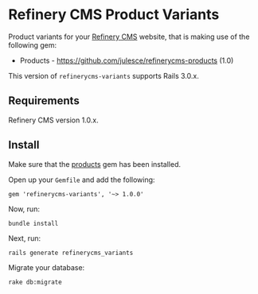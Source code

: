 # Refinery CMS Product Variants

Product variants for your [Refinery CMS](http://refinerycms.com) website, that is making use of the following gem:

+ Products - https://github.com/julesce/refinerycms-products (1.0)

This version of `refinerycms-variants` supports Rails 3.0.x.

## Requirements

Refinery CMS version 1.0.x.

## Install

Make sure that the [products](https://github.com/julesce/refinerycms-products) gem has been installed.

Open up your ``Gemfile`` and add the following:

    gem 'refinerycms-variants', '~> 1.0.0'

Now, run:

    bundle install

Next, run:

    rails generate refinerycms_variants

Migrate your database:

    rake db:migrate